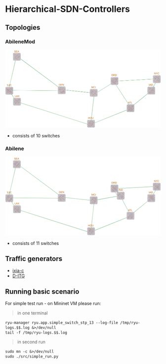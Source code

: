 # Hierarchical-SDN-Controllers

## Topologies

### AbileneMod

![AbileneModTopology](docs/SDN_AbileneModTopo.png)

 * consists of 10 switches

### Abilene

![AbileneTopology](docs/SDN_AbileneTopo.png)

 * consists of 11 switches

## Traffic generators
- [ixia-c](https://github.com/open-traffic-generator/ixia-c#quick-start)
- [D-ITG](https://traffic.comics.unina.it/software/ITG/download.php)

## Running basic scenario

For simple test run - on Mininet VM please run:

> in one terminal
```
ryu-manager ryu.app.simple_switch_stp_13 --log-file /tmp/ryu-logs.$$.log &>/dev/null
tail -f /tmp/ryu-logs.$$.log
```

> in second run
```
sudo mn -c &>/dev/null
sudo ./src/simple_run.py
```

